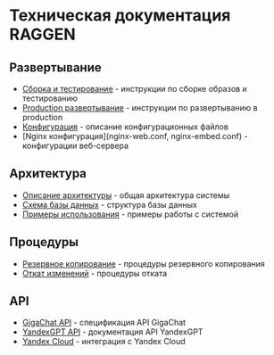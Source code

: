 # Техническая документация RAGGEN

## Развертывание

- [Сборка и тестирование](deployment-test.md) - инструкции по сборке образов и тестированию
- [Production развертывание](deployment-prod.md) - инструкции по развертыванию в production
- [Конфигурация](configuration.md) - описание конфигурационных файлов
- [Nginx конфигурация](nginx-web.conf, nginx-embed.conf) - конфигурации веб-сервера

## Архитектура

- [Описание архитектуры](architecture.md) - общая архитектура системы
- [Схема базы данных](database-schema.md) - структура базы данных
- [Примеры использования](examples.md) - примеры работы с системой

## Процедуры

- [Резервное копирование](backup.md) - процедуры резервного копирования
- [Откат изменений](rollback.md) - процедуры отката

## API

- [GigaChat API](gigachat-api.yaml) - спецификация API GigaChat
- [YandexGPT API](yandexgpt-api.txt) - документация API YandexGPT
- [Yandex Cloud](yandex-cloud.txt) - интеграция с Yandex Cloud
